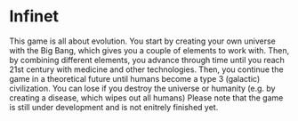 # Infinet
This game is all about evolution. You start by creating your own universe with the Big Bang, which gives you a couple of elements to work with. Then, by combining different elements, you advance through time until you reach 21st century with medicine and other technologies. Then, you continue the game in a theoretical future until humans become a type 3 (galactic) civilization. You can lose if you destroy the universe or humanity (e.g. by creating a disease, which wipes out all humans)
Please note that the game is still under development and is not enitrely finished yet.
